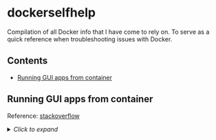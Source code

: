 # dockerselfhelp
Compilation of all Docker info that I have come to rely on. To serve as a quick reference when troubleshooting issues with Docker. 

## Contents
- [Running GUI apps from container](#running-gui-apps-from-container)


## Running GUI apps from container
Reference: [stackoverflow](https://stackoverflow.com/a/75392952/25254222)

<details>
<summary><i>Click to expand</i></summary>

### From WSL (i.e. Ubuntu Distro in Windows)

Works in Ubuntu app terminal or Powershell after `ubuntu` command.

```
docker run -it -v /tmp/.X11-unix:/tmp/.X11-unix -v /mnt/wslg:/mnt/wslg -e DISPLAY=:0 -e WAYLAND_DISPLAY=wayland-0 -e XDG_RUNTIME_DIR=/mnt/wslg/runtime-dir -e PULSE_SERVER=/mnt/wslg/PulseServer <docker image>
```

### From Windows

Not tested.

</details>